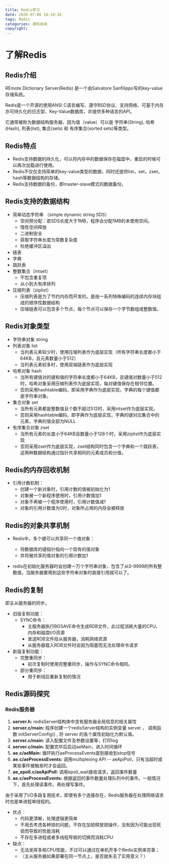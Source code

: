```yaml
---
title: Redis学习
date: 2020-07-06 14:10:18
tags: Redis
categories: 源码阅读
copyright:
---
```


# 了解Redis

## Redis介绍
REmote Dictionary Server(Redis) 是一个由Salvatore Sanfilippo写的key-value存储系统。

Redis是一个开源的使用ANSI C语言编写、遵守BSD协议、支持网络、可基于内存亦可持久化的日志型、Key-Value数据库，并提供多种语言的API。

它通常被称为数据结构服务器，因为值（value）可以是 字符串(String), 哈希(Hash), 列表(list), 集合(sets) 和 有序集合(sorted sets)等类型。

## Redis特点
- Redis支持数据的持久化，可以将内存中的数据保存在磁盘中，重启的时候可以再次加载进行使用。
- Redis不仅仅支持简单的key-value类型的数据，同时还提供list，set，zset，hash等数据结构的存储。
- Redis支持数据的备份，即master-slave模式的数据备份。

## Redis支持的数据结构

- 简单动态字符串 （simple dynamic string SDS）
  - 空间预分配：若SDS长度大于1MB，程序会分配1MB的未使用空间。
  - 惰性空间释放
  - 二进制安全
  - 获取字符串长度为常数复杂度
  - 杜绝缓冲区溢出
- 链表
- 字典
- 跳跃表
- 整数集合（intset）
  - 不包含重复项
  - 从小到大有序排列
- 压缩列表（ziplist）
  - 压缩列表是为了节约内存而开发的，是由一系列特殊编码的连续内存块组成的顺序性数据结构
  - 压缩链表可以包含多个节点，每个节点可以保存一个字节数组或整数值。

## Redis对象类型

- 字符串对象 string
- 列表对象 list
  - 当列表元素较少时，使用压缩列表作为底层实现（所有字符串长度都小于64KB，且元素数量小于512）
  - 当列表元素较多时，使用双端链表作为底层实现
- 哈希对象 hash
  - 当所有键值对的键和值的字符串长度都小于64KB，且键值对数量小于512时，哈希对象采用压缩列表作为底层实现，每对键值保存在相邻位置。
  - 否则采用hashtable编码，即采用字典作为底层实现，字典的每个键值都是字符串对象。
- 集合对象 set
  - 当所有元素都是整数值且个数不超过512时，采用intset作为底层实现。
  - 否则采用hashtable编码，即字典作为底层实现，字典的键对应集合中的元素，字典的值全部为NULL
- 有序集合对象 zset
  - 当所有元素的长度小于64KB且数量小于128个时，采用ziplist作为底层实现
  - 否则采用zset作为底层实现，zset结构同时包含一个字典和一个跳跃表，这两种数据结构通过指针共享相同的元素成员和分值。

## Redis的内存回收机制

- 引用计数机制：
  - 创建一个新对象时，引用计数的值被初始化为1
  - 对象被一个新程序使用时，引用计数值加1
  - 对象不再被一个程序使用时，引用计数值减1
  - 对象的引用计数值为0时，对象所占用的内存会被释放
## Redis的对象共享机制

- Redis中，多个键可以共享同一个值对象：
  - 将数据库的键指针指向一个现有的值对象
  - 并将被共享的值对象的引用计数加1

- redis在初始化服务器时会创建一万个字符串对象，包含了从0-9999的所有整数值，当服务器要用到这些字符串对象时直接引用就可以了。

## Redis的复制

即主从服务器的同步。

- 旧版复制功能：
  - SYNC命令：
    - 主服务器执行BGSAVE命令生成RDB文件，此过程消耗大量的CPU、内存和磁盘I/O资源
    - 发送RDB文件给从服务器，消耗网络资源
    - 从服务器载入RDB文件时会因为阻塞而无法处理命令请求
- 新版复制功能：
  - 完整重同步：
    - 初次复制时使用完整重同步，操作与SYNC命令相同。
  - 部分重同步：
    - 用于断线后重新复制的情况

## Redis源码探究

### Redis服务器

1. **server.h:** redisServer结构体中含有服务器全局信息的相关属性
2. **server.c/main:** 程序创建一个redisServer结构的实例变量 server ， 调用函数 initServerConfig() , 将 server 的各个属性初始化为默认值。
3. **server.c/main:** 读入配置文件及参数设置等，打印log
4. **server.c/main:** 配置完毕后启动aeMain，进入时间循环
5. **ae.c/aeMain:** 循环执行aeProcessEvents直到接收到stop信号
6. **ae.c/aeProcessEvents:** 调用multiplexing API -- aeApiPoll，只有当超时或某些事件被触发时才会返回。
7. **ae_epoll.c/aeApiPoll:** 调用epoll_wait接收请求，返回事件数量
8. **ae.c/aeProcessEvents:** 根据返回的事件数量处理队列中的事件。一般情况下，首先处理读事件，再处理写事件。

由于采用了I/O多路复用技术，即使有多个连接存在，Redis服务器在处理网络请求时也是单进程单线程的。

- 优点：
  - 代码更清晰，处理逻辑更简单
  - 不用去考虑各种锁的问题，不存在加锁释放锁操作，没有因为可能出现死锁而导致的性能消耗
  - 不存在多进程或者多线程导致的切换而消耗CPU
- 缺点：
  - 无法发挥多核CPU性能，不过可以通过在单机开多个Redis实例来完善；
  - （主从服务器如果部署在同一节点上，是否就失去了实用意义？）

